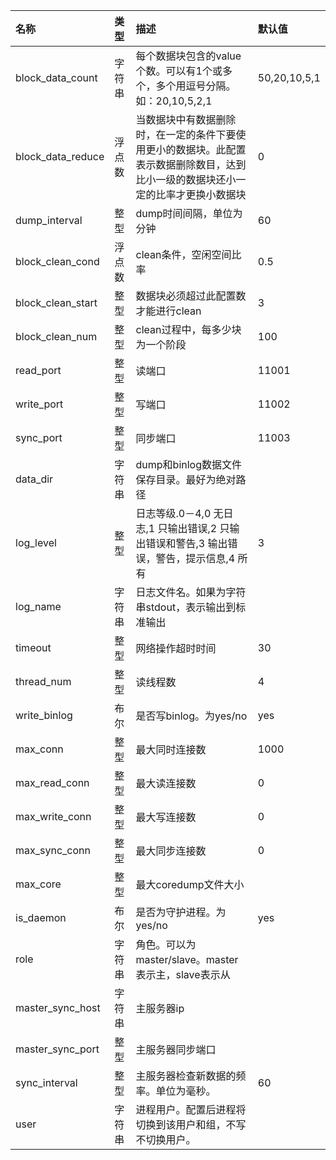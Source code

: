 | 名称| 类型| 描述| 默认值|
|:------|:------|:------|:---------|
| block\_data\_count | 字符串 | 每个数据块包含的value个数。可以有1个或多个，多个用逗号分隔。如：20,10,5,2,1 | 50,20,10,5,1 |
| block\_data\_reduce | 浮点数 | 当数据块中有数据删除时，在一定的条件下要使用更小的数据块。此配置表示数据删除数目，达到比小一级的数据块还小一定的比率才更换小数据块|  0 |
| dump\_interval | 整型 | dump时间间隔，单位为分钟 | 60|
| block\_clean\_cond | 浮点数 | clean条件，空闲空间比率 | 0.5 |
| block\_clean\_start | 整型 | 数据块必须超过此配置数才能进行clean | 3 |
| block\_clean\_num | 整型| clean过程中，每多少块为一个阶段 | 100 |
| read\_port | 整型 | 读端口 | 11001 |
| write\_port | 整型 | 写端口 | 11002 |
| sync\_port | 整型 | 同步端口 | 11003 |
| data\_dir | 字符串| dump和binlog数据文件保存目录。最好为绝对路径 |  |
| log\_level | 整型 | 日志等级.0－4,0 无日志,1 只输出错误,2 只输出错误和警告,3 输出错误，警告，提示信息,4 所有| 3 |
| log\_name | 字符串 | 日志文件名。如果为字符串stdout，表示输出到标准输出 |  |
| timeout | 整型 | 网络操作超时时间 | 30 |
| thread\_num | 整型 | 读线程数 | 4 |
| write\_binlog | 布尔 | 是否写binlog。为yes/no | yes |
| max\_conn | 整型| 最大同时连接数 | 1000 |
| max\_read\_conn | 整型 | 最大读连接数 | 0 |
| max\_write\_conn | 整型 | 最大写连接数 | 0 |
| max\_sync\_conn | 整型 | 最大同步连接数 | 0 |
| max\_core | 整型 | 最大coredump文件大小 |  |
| is\_daemon | 布尔 | 是否为守护进程。为yes/no | yes |
| role | 字符串| 角色。可以为master/slave。master表示主，slave表示从 |  |
| master\_sync\_host | 字符串 | 主服务器ip |  |
| master\_sync\_port | 整型 | 主服务器同步端口 |  |
| sync\_interval | 整型 | 主服务器检查新数据的频率。单位为毫秒。| 60 |
| user | 字符串 | 进程用户。配置后进程将切换到该用户和组，不写不切换用户。|  |